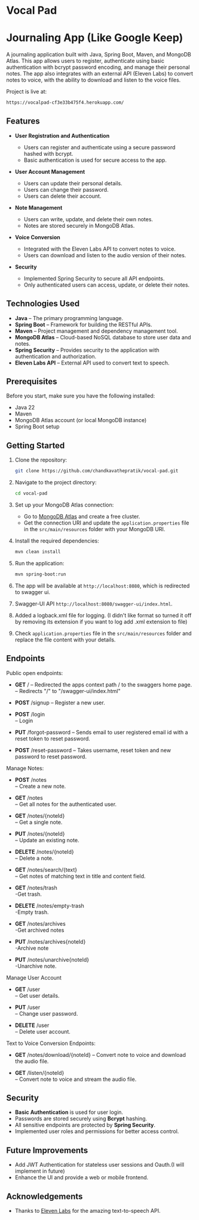 # Vocal Pad
# Journaling App (Like Google Keep)

A journaling application built with Java, Spring Boot, Maven, and MongoDB Atlas.
This app allows users to register, authenticate using basic authentication with bcrypt password encoding,
and manage their personal notes. The app also integrates with an external API (Eleven Labs) to convert notes to voice,
with the ability to download and listen to the voice files.

Project is live at:

 ```bash
https://vocalpad-cf3e33b475f4.herokuapp.com/
```

## Features

- **User Registration and Authentication**
    - Users can register and authenticate using a secure password hashed with bcrypt.
    - Basic authentication is used for secure access to the app.

- **User Account Management**
    - Users can update their personal details.
    - Users can change their password.
    - Users can delete their account.

- **Note Management**
    - Users can write, update, and delete their own notes.
    - Notes are stored securely in MongoDB Atlas.

- **Voice Conversion**
    - Integrated with the Eleven Labs API to convert notes to voice.
    - Users can download and listen to the audio version of their notes.

- **Security**
    - Implemented Spring Security to secure all API endpoints.
    - Only authenticated users can access, update, or delete their notes.

## Technologies Used

- **Java** 		        – The primary programming language.
- **Spring Boot** 	    – Framework for building the RESTful APIs.
- **Maven** 	        – Project management and dependency management tool.
- **MongoDB Atlas** 	– Cloud-based NoSQL database to store user data and notes.
- **Spring Security**   – Provides security to the application with authentication and authorization.
- **Eleven Labs API**   – External API used to convert text to speech.

## Prerequisites

Before you start, make sure you have the following installed:

- Java 22
- Maven
- MongoDB Atlas account (or local MongoDB instance)
- Spring Boot setup

## Getting Started

1. Clone the repository:

    ```bash
    git clone https://github.com/chandkavathepratik/vocal-pad.git
    ```

2. Navigate to the project directory:

    ```bash
    cd vocal-pad
    ```

3. Set up your MongoDB Atlas connection:

    - Go to [MongoDB Atlas](https://www.mongodb.com/cloud/atlas) and create a free cluster.
    - Get the connection URI and update the `application.properties` file in the `src/main/resources` folder with your MongoDB URI.

4. Install the required dependencies:

    ```bash
    mvn clean install
    ```

5. Run the application:

    ```bash
    mvn spring-boot:run
    ```

6. The app will be available at `http://localhost:8080`, which is redirected to swagger ui.
7. Swagger-UI API `http://localhost:8080/swagger-ui/index.html`.
8. Added a logback.xml file for logging. (I didn't like format so turned it off by removing its extension if you want to log add .xml extension to file)
9. Check `application.properties` file in the `src/main/resources` folder and replace the file content with your details.

## Endpoints

Public open endpoints:
- **GET**   /
  – Redirected the apps context path / to the swaggers home page.
  – Redirects "/" to "/swagger-ui/index.html"

- **POST**   /signup
  – Register a new user.

- **POST**   /login                         
  – Login

- **PUT**    /forgot-password
  – Sends email to user registered email id with a reset token to reset password.

- **POST**    /reset-password
  – Takes username, reset token and new password to reset password.

Manage Notes:
- **POST**   /notes                	        
  – Create a new note.

- **GET**    /notes                	        
  – Get all notes for the authenticated user.

- **GET**    /notes/{noteId}      		    
  – Get a single note.

- **PUT**    /notes/{noteId}      		    
  – Update an existing note.

- **DELETE** /notes/{noteId}      		    
  – Delete a note.

- **GET**    /notes/search/{text}           
  – Get notes of matching text in title and content field.

- **GET**    /notes/trash                         
  -Get trash.

- **DELETE** /notes/empty-trash                         
  -Empty trash.

- **GET**    /notes/archives                
  -Get archived notes

- **PUT**    /notes/archives{noteId}        
  -Archive note

- **PUT**    /notes/unarchive{noteId}                         
  -Unarchive note.

Manage User Account
- **GET**    /user                     		
  – Get user details.

- **PUT**    /user    	              		
  – Change user password.

- **DELETE** /user                      	
  – Delete user account.

Text to Voice Conversion Endpoints:
- **GET**    /notes/download/{noteId}
  – Convert note to voice and download the audio file.

- **GET**    /listen/{noteId}           	
  – Convert note to voice and stream the audio file.


## Security

- **Basic Authentication** is used for user login.
- Passwords are stored securely using **Bcrypt** hashing.
- All sensitive endpoints are protected by **Spring Security**.
- Implemented user roles and permissions for better access control.

## Future Improvements

- Add JWT Authentication for stateless user sessions and Oauth.(I will implement in future)
- Enhance the UI and provide a web or mobile frontend.

## Acknowledgements

- Thanks to [Eleven Labs](https://www.elevenlabs.io) for the amazing text-to-speech API.
